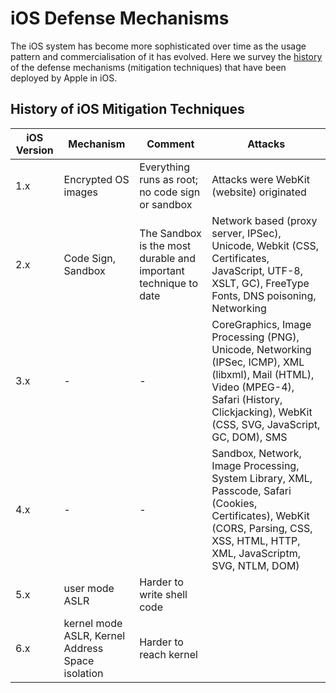 # iOS Defense Mechanisms

The iOS system has become more sophisticated over time as the usage pattern and commercialisation of it has evolved.  Here we survey the [history](./Bibliography.md#MT) of the defense mechanisms (mitigation techniques) that have been deployed by Apple in iOS.

## History of iOS Mitigation Techniques

| iOS Version | Mechanism | Comment | Attacks |
| -- | -- | -- | -- |
| 1.x | Encrypted OS images | Everything runs as root; no code sign or sandbox | Attacks were WebKit (website) originated |
| 2.x | Code Sign, Sandbox | The Sandbox is the most durable and important technique to date | Network based (proxy server, IPSec), Unicode, Webkit (CSS, Certificates, JavaScript, UTF-8, XSLT, GC), FreeType Fonts, DNS poisoning, Networking |
| 3.x | - | - | CoreGraphics, Image Processing (PNG), Unicode, Networking (IPSec, ICMP), XML (libxml), Mail (HTML), Video (MPEG-4), Safari (History, Clickjacking), WebKit (CSS, SVG, JavaScript, GC, DOM), SMS |
| 4.x | - | - | Sandbox, Network, Image Processing, System Library, XML, Passcode, Safari (Cookies, Certificates), WebKit (CORS, Parsing, CSS, XSS, HTML, HTTP, XML, JavaScriptm, SVG, NTLM, DOM)
| 5.x | user mode ASLR | Harder to write shell code |
| 6.x | kernel mode ASLR, Kernel Address Space isolation | Harder to reach kernel |
